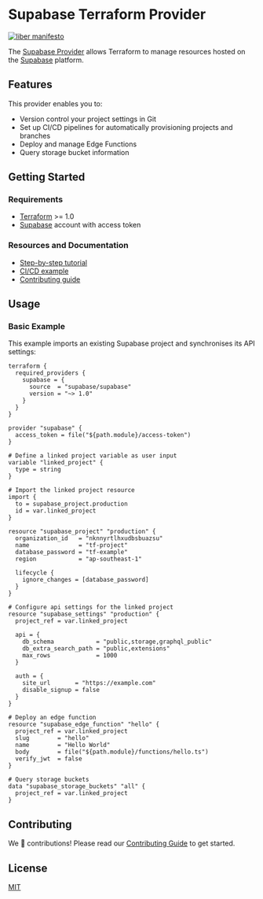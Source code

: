 # Supabase Terraform Provider

[![liber manifesto][liberation-badge]][liberation-link]

The [Supabase Provider](https://registry.terraform.io/providers/supabase/supabase/latest/docs) allows Terraform to manage resources hosted on the [Supabase](https://supabase.com/) platform.

## Features

This provider enables you to:

- Version control your project settings in Git
- Set up CI/CD pipelines for automatically provisioning projects and branches  
- Deploy and manage Edge Functions
- Query storage bucket information

## Getting Started

### Requirements

- [Terraform](https://www.terraform.io/) >= 1.0
- [Supabase](https://supabase.com/) account with access token

### Resources and Documentation

- [Step-by-step tutorial](docs/tutorial.md)
- [CI/CD example](https://github.com/supabase/supabase-action-example/tree/main/supabase/remotes)
- [Contributing guide](CONTRIBUTING.md)

## Usage

### Basic Example

This example imports an existing Supabase project and synchronises its API settings:

```hcl
terraform {
  required_providers {
    supabase = {
      source  = "supabase/supabase"
      version = "~> 1.0"
    }
  }
}

provider "supabase" {
  access_token = file("${path.module}/access-token")
}

# Define a linked project variable as user input
variable "linked_project" {
  type = string
}

# Import the linked project resource
import {
  to = supabase_project.production
  id = var.linked_project
}

resource "supabase_project" "production" {
  organization_id   = "nknnyrtlhxudbsbuazsu"
  name              = "tf-project"
  database_password = "tf-example"
  region            = "ap-southeast-1"

  lifecycle {
    ignore_changes = [database_password]
  }
}

# Configure api settings for the linked project
resource "supabase_settings" "production" {
  project_ref = var.linked_project

  api = {
    db_schema            = "public,storage,graphql_public"
    db_extra_search_path = "public,extensions"
    max_rows             = 1000
  }

  auth = {
    site_url       = "https://example.com"
    disable_signup = false
  }
}

# Deploy an edge function
resource "supabase_edge_function" "hello" {
  project_ref = var.linked_project
  slug        = "hello"
  name        = "Hello World"
  body        = file("${path.module}/functions/hello.ts")
  verify_jwt  = false
}

# Query storage buckets
data "supabase_storage_buckets" "all" {
  project_ref = var.linked_project
}
```

## Contributing

We 💛 contributions! Please read our [Contributing Guide](CONTRIBUTING.md) to get started.

## License

[MIT](LICENSE)

[liberation-badge]: https://img.shields.io/badge/libera-manifesto-lightgrey.svg
[liberation-link]: https://liberamanifesto.com
